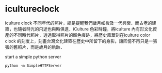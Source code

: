 icultureclock
=============

iculture clock
不同年代的照片，總是提醒我們歲月如梭及一代興衰．而古老的建築，也隨者時光的飛逝也與時俱進．iCulture 色彩時鐘，將iculture 內有形文化資產的不同時代照片，透過取得照片的顏色痕跡，將歷史風華刻在iculture color clock 的刻度上，刻畫台灣文化建築在歷史中所留下的身影，讓回憶不再只是一張張的舊照片，而是歲月的軌跡．

start a simple python server

```shell
python -m SimpleHTTPServer
```
